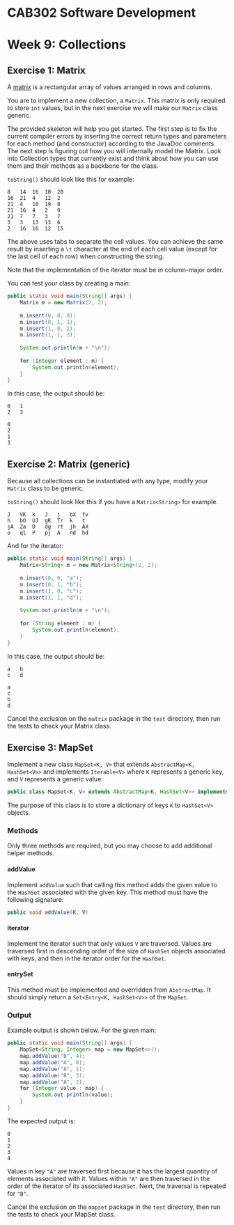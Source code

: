CAB302 Software Development
===========================

# Week 9: Collections



## Exercise 1: Matrix

A [matrix](https://en.wikipedia.org/wiki/Matrix_(mathematics)) is a rectangular array of values arranged in rows and columns.

You are to implement a new collection, a `Matrix`. This matrix is only required to store `int` values, but in the next exercise we will make our `Matrix` class generic.

The provided skeleton will help you get started. The first step is to fix the current compiler errors by inserting the correct return types and parameters for each method (and constructor) according to the JavaDoc comments. The next step is figuring out how you will internally model the Matrix. Look into Collection types that currently exist and think about how you can use them and their methods as a backbone for the class.

`toString()` should look like this for example:

```
8	14	16	10	20
16	21	4	12	2
21	4	10	19	8
21	16	4	2	9
21	7	7	3	7
3	3	13	13	6
2	16	16	12	15
```

The above uses tabs to separate the cell values. You can achieve the same result by inserting a `\t` character at the end of each cell value (except for the last cell of each row) when constructing the string.

Note that the implementation of the iterator must be in column-major order.

You can test your class by creating a main:

```java
public static void main(String[] args) {
    Matrix m = new Matrix(2, 2);
	
    m.insert(0, 0, 0);
    m.insert(0, 1, 1);
    m.insert(1, 0, 2);
    m.insert(1, 1, 3);
	
    System.out.println(m + "\n");
	
    for (Integer element : m) {
        System.out.println(element);
    }
}
```

In this case, the output should be:

```
0	1
2	3
	
0
2
1
3
```


## Exercise 2: Matrix (generic)

Because all collections can be instantiated with any type, modify your `Matrix` class to be generic.

`toString()` should look like this if you have a `Matrix<String>` for example. 

```
J	VK	k	J	j	bX	fv
h	bO	UJ	gR	Tr	k	t
jA	Za	D	dg	rt	jh	AX
o	ql	P	pj	A	nd	hd
```

And for the iterator:

```java
public static void main(String[] args) {
    Matrix<String> m = new Matrix<String>(2, 2);
	
    m.insert(0, 0, "a");
    m.insert(0, 1, "b");
    m.insert(1, 0, "c");
    m.insert(1, 1, "d");
	
    System.out.println(m + "\n");
	
    for (String element : m) {
        System.out.println(element);
    }
}
```

In this case, the output should be:

```
a	b
c	d
	
a
c
b
d
```

Cancel the exclusion on the `matrix` package in the `test` directory, then run the tests to check your Matrix class.

## Exercise 3: MapSet

Implement a new class `MapSet<K, V>` that extends `AbstractMap<K, HashSet<V>>` and implements `Iterable<V>` where `K` represents a generic key, and `V` represents a generic value:

```Java
public class MapSet<K, V> extends AbstractMap<K, HashSet<V>> implements Iterable<V>
```

The purpose of this class is to store a dictionary of keys `K` to `HashSet<V>` objects.

### Methods

Only three methods are required, but you may choose to add additional helper methods.

#### addValue

Implement `addValue` such that calling this method adds the given value to the `HashSet` associated with the given key. This method must have the following signature:

```Java
public void addValue(K, V)
```

#### iterator

Implement the iterator such that only values `V` are traversed. Values are traversed first in descending order of the size of `HashSet` objects associated with keys, and then in the iterator order for the `HashSet`.

#### entrySet

This method must be implemented and overridden from `AbstractMap`. It should simply return a `Set<Entry<K, HashSet<V>>` of the `MapSet`.

### Output

Example output is shown below. For the given main:

```java
public static void main(String[] args) {
    MapSet<String, Integer> map = new MapSet<>();
    map.addValue("B", 4);
    map.addValue("A", 0);
    map.addValue("A", 1);
    map.addValue("B", 3);
    map.addValue("A", 2);
    for (Integer value : map) {
        System.out.println(value);
    }
}
```

The expected output is:

```
0
1
2
3
4
```

Values in key `"A"`  are traversed first because it has the largest quantity of elements associated with it. Values within `"A"` are then traversed in the order of the iterator of its associated `HashSet`. Next, the traversal is repeated for `"B"`.

Cancel the exclusion on the `mapset` package in the `test` directory, then run the tests to check your MapSet class.
